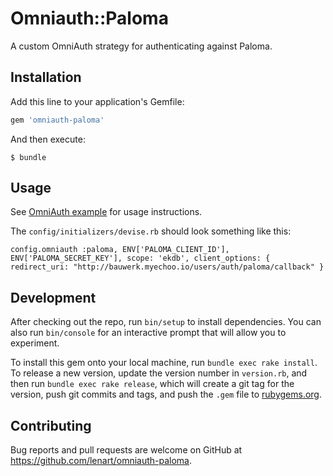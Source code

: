 # Omniauth::Paloma

A custom OmniAuth strategy for authenticating against Paloma.

## Installation

Add this line to your application's Gemfile:

```ruby
gem 'omniauth-paloma'
```

And then execute:

    $ bundle

## Usage

See [OmniAuth example](https://github.com/plataformatec/devise/wiki/OmniAuth%3A-Overview) for usage instructions.

The `config/initializers/devise.rb` should look something like this:

```
config.omniauth :paloma, ENV['PALOMA_CLIENT_ID'], ENV['PALOMA_SECRET_KEY'], scope: 'ekdb', client_options: { redirect_uri: "http://bauwerk.myechoo.io/users/auth/paloma/callback" }
```

## Development

After checking out the repo, run `bin/setup` to install dependencies. You can also run `bin/console` for an interactive prompt that will allow you to experiment.

To install this gem onto your local machine, run `bundle exec rake install`. To release a new version, update the version number in `version.rb`, and then run `bundle exec rake release`, which will create a git tag for the version, push git commits and tags, and push the `.gem` file to [rubygems.org](https://rubygems.org).

## Contributing

Bug reports and pull requests are welcome on GitHub at https://github.com/lenart/omniauth-paloma.
